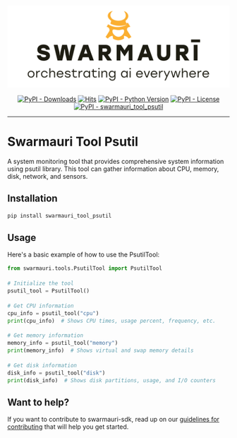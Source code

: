 
![Swarmauri Logo](https://github.com/swarmauri/swarmauri-sdk/blob/3d4d1cfa949399d7019ae9d8f296afba773dfb7f/assets/swarmauri.brand.theme.svg)

<p align="center">
    <a href="https://pypi.org/project/swarmauri_tool_psutil/">
        <img src="https://img.shields.io/pypi/dm/swarmauri_tool_psutil" alt="PyPI - Downloads"/></a>
    <a href="https://hits.sh/github.com/swarmauri/swarmauri-sdk/tree/master/pkgs/community/swarmauri_tool_psutil/">
        <img alt="Hits" src="https://hits.sh/github.com/swarmauri/swarmauri-sdk/tree/master/pkgs/community/swarmauri_tool_psutil.svg"/></a>
    <a href="https://pypi.org/project/swarmauri_tool_psutil/">
        <img src="https://img.shields.io/pypi/pyversions/swarmauri_tool_psutil" alt="PyPI - Python Version"/></a>
    <a href="https://pypi.org/project/swarmauri_tool_psutil/">
        <img src="https://img.shields.io/pypi/l/swarmauri_tool_psutil" alt="PyPI - License"/></a>
    <a href="https://pypi.org/project/swarmauri_tool_psutil/">
        <img src="https://img.shields.io/pypi/v/swarmauri_tool_psutil?label=swarmauri_tool_psutil&color=green" alt="PyPI - swarmauri_tool_psutil"/></a>
</p>

---

# Swarmauri Tool Psutil

A system monitoring tool that provides comprehensive system information using psutil library. This tool can gather information about CPU, memory, disk, network, and sensors.

## Installation

```bash
pip install swarmauri_tool_psutil
```

## Usage

Here's a basic example of how to use the PsutilTool:

```python
from swarmauri.tools.PsutilTool import PsutilTool

# Initialize the tool
psutil_tool = PsutilTool()

# Get CPU information
cpu_info = psutil_tool("cpu")
print(cpu_info)  # Shows CPU times, usage percent, frequency, etc.

# Get memory information
memory_info = psutil_tool("memory")
print(memory_info)  # Shows virtual and swap memory details

# Get disk information
disk_info = psutil_tool("disk")
print(disk_info)  # Shows disk partitions, usage, and I/O counters
```

## Want to help?

If you want to contribute to swarmauri-sdk, read up on our [guidelines for contributing](https://github.com/swarmauri/swarmauri-sdk/blob/master/contributing.md) that will help you get started.

